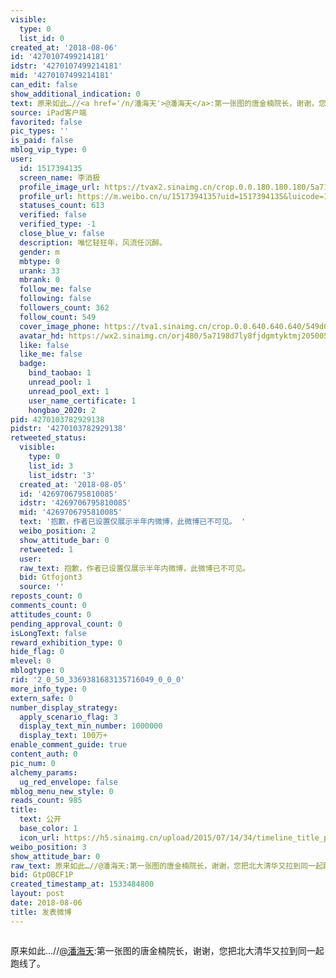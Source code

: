 ```yaml
---
visible:
  type: 0
  list_id: 0
created_at: '2018-08-06'
id: '4270107499214181'
idstr: '4270107499214181'
mid: '4270107499214181'
can_edit: false
show_additional_indication: 0
text: 原来如此…//<a href='/n/潘海天'>@潘海天</a>:第一张图的唐金楠院长，谢谢，您把北大清华又拉到同一起跑线了。
source: iPad客户端
favorited: false
pic_types: ''
is_paid: false
mblog_vip_type: 0
user:
  id: 1517394135
  screen_name: 李消极
  profile_image_url: https://tvax2.sinaimg.cn/crop.0.0.180.180.180/5a7198d7ly8fjdgmtyktmj20500500so.jpg?KID=imgbed,tva&Expires=1606399339&ssig=JyxA4H6WbL
  profile_url: https://m.weibo.cn/u/1517394135?uid=1517394135&luicode=10000011&lfid=2304131517394135_-_WEIBO_SECOND_PROFILE_WEIBO
  statuses_count: 613
  verified: false
  verified_type: -1
  close_blue_v: false
  description: 唯忆轻狂年，风流任沉醉。
  gender: m
  mbtype: 0
  urank: 33
  mbrank: 0
  follow_me: false
  following: false
  followers_count: 362
  follow_count: 549
  cover_image_phone: https://tva1.sinaimg.cn/crop.0.0.640.640.640/549d0121tw1egm1kjly3jj20hs0hsq4f.jpg
  avatar_hd: https://wx2.sinaimg.cn/orj480/5a7198d7ly8fjdgmtyktmj20500500so.jpg
  like: false
  like_me: false
  badge:
    bind_taobao: 1
    unread_pool: 1
    unread_pool_ext: 1
    user_name_certificate: 1
    hongbao_2020: 2
pid: 4270103782929138
pidstr: '4270103782929138'
retweeted_status:
  visible:
    type: 0
    list_id: 3
    list_idstr: '3'
  created_at: '2018-08-05'
  id: '4269706795810085'
  idstr: '4269706795810085'
  mid: '4269706795810085'
  text: '抱歉，作者已设置仅展示半年内微博，此微博已不可见。 '
  weibo_position: 2
  show_attitude_bar: 0
  retweeted: 1
  user:
  raw_text: 抱歉，作者已设置仅展示半年内微博，此微博已不可见。 ​​​
  bid: Gtfojont3
  source: ''
reposts_count: 0
comments_count: 0
attitudes_count: 0
pending_approval_count: 0
isLongText: false
reward_exhibition_type: 0
hide_flag: 0
mlevel: 0
mblogtype: 0
rid: '2_0_50_3369381683135716049_0_0_0'
more_info_type: 0
extern_safe: 0
number_display_strategy:
  apply_scenario_flag: 3
  display_text_min_number: 1000000
  display_text: 100万+
enable_comment_guide: true
content_auth: 0
pic_num: 0
alchemy_params:
  ug_red_envelope: false
mblog_menu_new_style: 0
reads_count: 985
title:
  text: 公开
  base_color: 1
  icon_url: https://h5.sinaimg.cn/upload/2015/07/14/34/timeline_title_public_default.png
weibo_position: 3
show_attitude_bar: 0
raw_text: 原来如此…//@潘海天:第一张图的唐金楠院长，谢谢，您把北大清华又拉到同一起跑线了。
bid: GtpOBCF1P
created_timestamp_at: 1533484800
layout: post
date: 2018-08-06
title: 发表微博
---
```


![]()

原来如此…//<a href='/n/潘海天'>@潘海天</a>:第一张图的唐金楠院长，谢谢，您把北大清华又拉到同一起跑线了。

